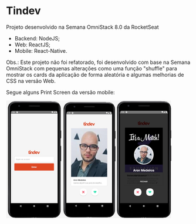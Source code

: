 # Tindev

Projeto desenvolvido na Semana OmniStack 8.0 da RocketSeat


- Backend: NodeJS;
- Web: ReactJS;
- Mobile: React-Native.

Obs.: Este projeto não foi refatorado, foi desenvolvido com base na Semana OmniStack com pequenas alterações como uma função "shuffle" para mostrar os cards da aplicação de forma aleatória e algumas melhorias de CSS na versão Web.

Segue alguns Print Screen da versão mobile:

<div style="display: flex; flex-wrap: wrap;">
  <img src="https://github.com/aronmedeiros/Semana-OminStack-8.0/blob/main/telas/mobile01.jpg" width="150">
  <img src="https://github.com/aronmedeiros/Semana-OminStack-8.0/blob/main/telas/mobile02.jpg" width="150">
  <img src="https://github.com/aronmedeiros/Semana-OminStack-8.0/blob/main/telas/mobile03.jpg" width="150">
</div>
